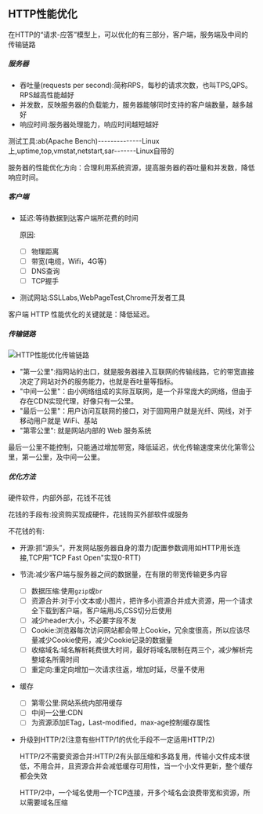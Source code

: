 ## HTTP性能优化

在HTTP的“请求-应答”模型上，可以优化的有三部分，客户端，服务端及中间的传输链路

##### 服务器

- 吞吐量(requests per second):简称RPS，每秒的请求次数，也叫TPS,QPS。RPS越高性能越好
- 并发数，反映服务器的负载能力，服务器能够同时支持的客户端数量，越多越好
- 响应时间:服务器处理能力，响应时间越短越好

测试工具:ab(Apache Bench)--------------Linux上,uptime,top,vmstat,netstart,sar-------Linux自带的

服务器的性能优化方向：合理利用系统资源，提高服务器的吞吐量和并发数，降低响应时间。

##### 客户端

- 延迟:等待数据到达客户端所花费的时间

  原因:

  - [ ] 物理距离
  - [ ] 带宽(电缆，Wifi，4G等)
  - [ ] DNS查询
  - [ ] TCP握手

- 测试网站:SSLLabs,WebPageTest,Chrome开发者工具

客户端 HTTP 性能优化的关键就是：降低延迟。

##### 传输链路

![HTTP性能优化传输链路](C:\Users\Admin\Desktop\极客时间小册\image\HTTP性能优化传输链路.png)

- "第一公里":指网站的出口，就是服务器接入互联网的传输线路，它的带宽直接决定了网站对外的服务能力，也就是吞吐量等指标。
- "中间一公里"：由小网络组成的实际互联网，是一个非常庞大的网络，但由于存在CDN实现代理，好像只有一公里。
- "最后一公里"：用户访问互联网的接口，对于固网用户就是光纤、网线，对于移动用户就是 WiFi、基站
- "第零公里": 就是网站内部的 Web 服务系统

最后一公里不能控制，只能通过增加带宽，降低延迟，优化传输速度来优化第零公里，第一公里，及中间一公里。

##### 优化方法

硬件软件，内部外部，花钱不花钱

花钱的手段有:投资购买现成硬件，花钱购买外部软件或服务

不花钱的有:

- 开源:抓“源头”，开发网站服务器自身的潜力(配置参数调用如HTTP用长连接,TCP用"TCP Fast Open"实现0-RTT)

- 节流:减少客户端与服务器之间的数据量，在有限的带宽传输更多内容

  - [ ] 数据压缩:使用`gzip`或`br`
  - [ ] 资源合并:对于小文本或小图片，把许多小资源合并成大资源，用一个请求全下载到客户端，客户端用JS,CSS切分后使用
  - [ ] 减少header大小，不必要字段不发
  - [ ] Cookie:浏览器每次访问网站都会带上Cookie，冗余度很高，所以应该尽量减少Cookie使用，减少Cookie记录的数据量
  - [ ] 收缩域名:域名解析耗费很大时间，最好将域名限制在两三个，减少解析完整域名所需时间
  - [ ] 重定向:重定向增加一次请求往返，增加时延，尽量不使用

- 缓存

  - [ ] 第零公里:网站系统内部用缓存
  - [ ] 中间一公里:CDN
  - [ ] 为资源添加ETag，Last-modified，max-age控制缓存属性

- 升级到HTTP/2(注意有些HTTP/1的优化手段不一定适用HTTP/2)

  HTTP/2不需要资源合并:HTTP/2有头部压缩和多路复用，传输小文件成本很低，不用合并，且资源合并会减低缓存可用性，当一个小文件更新，整个缓存都会失效

  HTTP/2中，一个域名使用一个TCP连接，开多个域名会浪费带宽和资源，所以需要域名压缩

